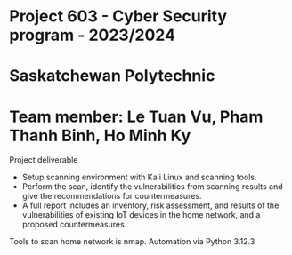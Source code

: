 # Project 603 - Cyber Security program - 2023/2024
# Saskatchewan Polytechnic 
# Team member: Le Tuan Vu, Pham Thanh Binh, Ho Minh Ky

Project deliverable

-	Setup scanning environment with Kali Linux and scanning tools.
-	Perform the scan, identify the vulnerabilities from scanning results and give the recommendations for countermeasures.
-	A full report includes an inventory, risk assessment, and results of the vulnerabilities of existing IoT devices in the home network, and a proposed countermeasures.


Tools to scan home network is nmap. 
Automation via Python 3.12.3
